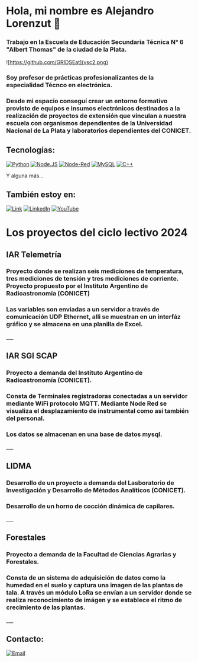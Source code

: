 #  Hola, mi nombre es Alejandro Lorenzut 👋
### Trabajo en la Escuela de Educación Secundaria Técnica N° 6 "Albert Thomas" de la ciudad de la Plata.

![https://github.com/GRIDSEat](vsc2.png)

### Soy profesor de prácticas profesionalizantes de la especialidad Técnco en electrónica.
### Desde mi espacio conseguí crear un entorno formativo provisto de equipos e insumos electrónicos destinados a la realización de proyectos de extensión que vinculan a nuestra escuela con organismos dependientes de la Universidad Nacional de La Plata y laboratorios dependientes del CONICET.

## Tecnologías:
[![Python](https://img.shields.io/badge/Python-yellow?style=for-the-badge&logo=python&logoColor=white&labelColor=101010)]()
[![Node.JS](https://img.shields.io/badge/Node.JS-339933?style=for-the-badge&logo=node.js&logoColor=white&labelColor=101010)]()
[![Node-Red](https://img.shields.io/badge/NodeRed-pink?style=for-the-badge&logo=nodeRed&logoColor=white&labelColor=110010)]()
[![MySQL](https://img.shields.io/badge/MySQL-4479A1?style=for-the-badge&logo=mysql&logoColor=white&labelColor=101010)]()
[![C++](https://img.shields.io/badge/C++-blue?style=for-the-badge&logo=C&logoColor=white&labelColor=101010)]()

Y alguna más...
## También estoy en:
[![Link](https://img.shields.io/badge/Link-Albert_Thomas.com-39E09B?style=for-the-badge&logo=Linktree&logoColor=white&labelColor=101010)](https://eest6albertthomas.com/gridse/)
[![LinkedIn](https://img.shields.io/badge/LinkedIn-Alejandro_Lorenzut-0077B5?style=for-the-badge&logo=linkedin&logoColor=white&labelColor=101010)](https://www.linkedin.com/in/alejandro-lorenzut-aa6792235/)
[![YouTube](https://img.shields.io/badge/YouTube-Alejandro_Lorenzut-0077B5?style=for-the-badge&logo=YouTube&logoColor=white&labelColor=101011)](https://www.youtube.com/channel/UCNZZi0WVVZqcLtZGl-sIWFw)

# Los proyectos del ciclo lectivo 2024

## IAR Telemetría

### Proyecto donde se realizan seis mediciones de temperatura, tres mediciones de tensión y tres mediciones de corriente. Proyecto propuesto por el Instituto Argentino de Radioastronomía (CONICET)
### Las variables son enviadas a un servidor a través de comunicación UDP Ethernet, alli se muestran en un interfáz gráfico y se almacena en una planilla de Excel.
<p>
___
</p>


## IAR SGI SCAP
### Proyecto a demanda del Instituto Argentino de Radioastronomía (CONICET).
### Consta de Terminales registradoras conectadas a un servidor mediante WiFi protocolo MQTT. Mediante Node Red se visualiza el desplazamiento de instrumental como así también del personal. 
### Los datos se almacenan en una base de datos mysql.
<p>
___
</p>


## LIDMA
### Desarrollo de un proyecto a demanda del Lasboratorio de Investigación y Desarrollo de Métodos Analíticos  (CONICET).
### Desarrollo de un horno de cocción dinámica de capilares.
<p>
___
</p>


## Forestales
### Proyecto a demanda de la Facultad de Ciencias Agrarias y Forestales. 
### Consta de un sistema de adquisición de datos como la humedad en el suelo y captura una imagen de las plantas de tala. A través un módulo LoRa se envían a un servidor donde se realiza reconocimiento de imágen y se establece el ritmo de crecimiento de las plantas.
<p>
___
</p>

## Contacto:

[![Email](https://img.shields.io/badge/alelorenzut@hotmail.com-email_personal_-D14836?style=for-the-badge&logo=gmail&logoColor=white&labelColor=101010)](mailto:alelorenzut@hotmail.com)

